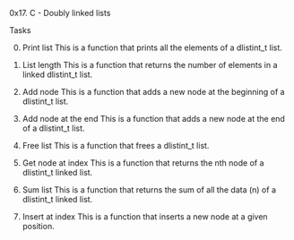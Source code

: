 0x17. C - Doubly linked lists

Tasks

0. Print list
This is a function that prints all the elements of a dlistint_t list.

1. List length
This is a function that returns the number of elements in a linked dlistint_t list.

2. Add node
This is a function that adds a new node at the beginning of a dlistint_t list.

3. Add node at the end
This is a function that adds a new node at the end of a dlistint_t list.

4. Free list
This is a function that frees a dlistint_t list.

5. Get node at index
This is a function that returns the nth node of a dlistint_t linked list.

6. Sum list
This is a function that returns the sum of all the data (n) of a dlistint_t linked list.

7. Insert at index
This is a function that inserts a new node at a given position.
